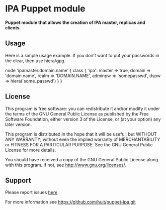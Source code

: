 # IPA Puppet module

**Puppet module that allows the creation of IPA master, replicas and clients.**

## Usage

Here is a simple usage example. If you don't want to put your passwords in the clear, then use hiera/gpg.

  node 'ipamaster.domain.name' {
    class {
      'ipa':
        master  => true,
        domain  => 'domain.name',
        realm   => 'DOMAIN.NAME',
        adminpw => 'somepasswd',
        dspw    => hiera('some_passwd')
    }
  }

## License

This program is free software: you can redistribute it and/or modify
it under the terms of the GNU General Public License as published by
the Free Software Foundation, either version 3 of the License, or
(at your option) any later version.

This program is distributed in the hope that it will be useful,
but WITHOUT ANY WARRANTY; without even the implied warranty of
MERCHANTABILITY or FITNESS FOR A PARTICULAR PURPOSE.  See the
GNU General Public License for more details.

You should have received a copy of the GNU General Public License
along with this program.  If not, see <http://www.gnu.org/licenses/>.

## Support

Please report issues [here](https://github.com/huit/puppet-ipa/issues).

For more information see https://github.com/huit/puppet-ipa.git
